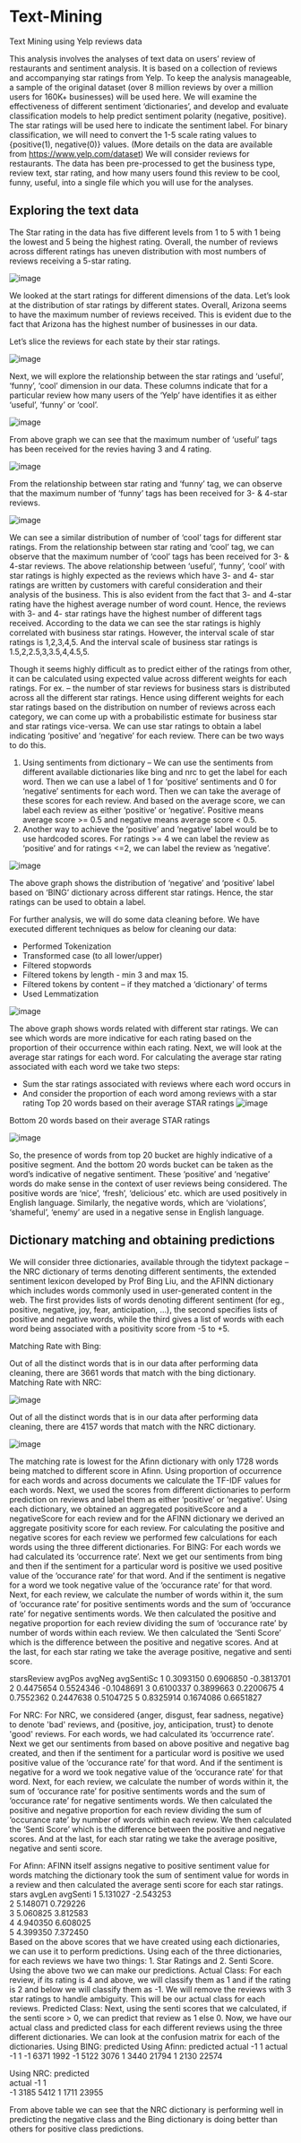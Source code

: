 # Text-Mining
Text Mining using Yelp reviews data 

This analysis involves the analyses of text data on users’ review of restaurants and sentiment
analysis. It is based on a collection of reviews and accompanying star ratings from Yelp. To keep the
analysis manageable, a sample of the original dataset (over 8 million reviews by over a million
users for 160K+ businesses) will be used here. We will examine the effectiveness of different sentiment
‘dictionaries’, and develop and evaluate classification models to help predict sentiment polarity
(negative, positive). 
The star ratings will be used here to indicate the sentiment label. For binary classification, we will need
to convert the 1-5 scale rating values to {positive(1), negative(0)} values.
(More details on the data are available from https://www.yelp.com/dataset) 
We will consider reviews for restaurants. The data has been pre-processed to get the business type,
review text, star rating, and how many users found this review to be cool, funny, useful, into a single file
which you will use for the analyses.

## Exploring the text data

The Star rating in the data has five different levels from 1 to 5 with 1 being the lowest and 5 being the highest rating. Overall, the number of reviews across different ratings has uneven distribution with most numbers of reviews receiving a 5-star rating. 

![image](https://user-images.githubusercontent.com/35283246/142778388-62f39c9a-52cf-4bf6-b94a-1e44b621a803.png)

We looked at the start ratings for different dimensions of the data. Let’s look at the distribution of star ratings by different states. 
Overall, Arizona seems to have the maximum number of reviews received. This is evident due to the fact that Arizona has the highest number of businesses in our data.
 
Let’s slice the reviews for each state by their star ratings. 

![image](https://user-images.githubusercontent.com/35283246/142778413-5a3874b8-25b6-4df8-8f7b-ea690f6beaa7.png)

Next, we will explore the relationship between the star ratings and ‘useful’, ‘funny’, ‘cool’ dimension in our data. These columns indicate that for a particular review how many users of the ‘Yelp’ have identifies it as either ‘useful’, ‘funny’ or ‘cool’. 

![image](https://user-images.githubusercontent.com/35283246/142778425-5622926d-9050-4e64-acc7-18989451b0e0.png)


From above graph we can see that the maximum number of ‘useful’ tags has been received for the revies having 3 and 4 rating. 

![image](https://user-images.githubusercontent.com/35283246/142778464-0b553ec5-e196-494a-a0fc-720c67a0a09f.png)

 
From the relationship between star rating and ‘funny’ tag, we can observe that the maximum number of ‘funny’ tags has been received for 3- & 4-star reviews. 

![image](https://user-images.githubusercontent.com/35283246/142778477-e04245c2-d08a-4626-aa68-132f3e8be4bc.png)

 
We can see a similar distribution of number of ‘cool’ tags for different star ratings. From the relationship between star rating and ‘cool’ tag, we can observe that the maximum number of ‘cool’ tags has been received for 3- & 4-star reviews. 
The above relationship between ‘useful’, ‘funny’, ‘cool’ with star ratings is highly expected as the reviews which have 3- and 4- star ratings are written by customers with careful consideration and their analysis of the business. This is also evident from the fact that 3- and 4-star rating have the highest average number of word count. Hence, the reviews with 3- and 4- star ratings have the highest number of different tags received.
According to the data we can see the star ratings is highly correlated with business star ratings. However, the interval scale of star ratings is 1,2,3,4,5. And the interval scale of business star ratings is 1.5,2,2.5,3,3.5,4,4.5,5. 
  

Though it seems highly difficult as to predict either of the ratings from other, it can be calculated using expected value across different weights for each ratings. For ex. – the number of star reviews for business stars is distributed across all the different star ratings. Hence using different weights for each star ratings based on the distribution on number of reviews across each category, we can come up with a probabilistic estimate for business star and star ratings vice-versa.
We can use star ratings to obtain a label indicating ‘positive’ and ‘negative’ for each review. There can be two ways to do this.
1.	Using sentiments from dictionary – We can use the sentiments from different available dictionaries like bing and nrc to get the label for each word. Then we can use a label of 1 for ‘positive’ sentiments  and 0 for ‘negative’ sentiments for each word. Then we can take the average of these scores for each review. And based on the average score, we can label each review as either ‘positive’ or ‘negative’. Positive means average score >= 0.5 and negative means average score < 0.5.
2.	Another way to achieve the ‘positive’ and ‘negative’ label would be to use hardcoded scores. For ratings >= 4 we can label the review as ‘positive’ and for ratings <=2, we can label the review as ‘negative’. 

![image](https://user-images.githubusercontent.com/35283246/142778499-b39c2d7d-d6da-41b8-a73d-6684b8925266.png)

 
The above graph shows the distribution of ‘negative’ and ‘positive’ label based on ‘BING’ dictionary across different star ratings. Hence, the star ratings can be used to obtain a label. 


For further analysis, we will do some data cleaning before. We have executed different techniques as below for cleaning our data: 
- Performed Tokenization
- Transformed case (to all lower/upper)
- Filtered stopwords
- Filtered tokens by length - min 3 and max 15.
- Filtered tokens by content – if they matched a ‘dictionary’ of terms
- Used Lemmatization

![image](https://user-images.githubusercontent.com/35283246/142778510-55abe741-12aa-45a8-8040-0756739faaac.png)

 
The above graph shows words related with different star ratings. We can see which words are more indicative for each rating based on the proportion of their occurrence within each rating. Next, we will look at the average star ratings for each word. For calculating the average star rating associated with each word we take two steps:
-	Sum the star ratings associated with reviews where each word occurs in
-	And consider the proportion of each word among reviews with a star rating
Top 20 words based on their average STAR ratings
![image](https://user-images.githubusercontent.com/35283246/142778515-04a2fc1f-76a7-4c91-8546-5991cc8a75cc.png)
							


Bottom 20 words based on their average STAR ratings

![image](https://user-images.githubusercontent.com/35283246/142778519-4d7dccd8-e071-41dd-97bc-227a405c252a.png)


So, the presence of words from top 20 bucket are highly indicative of a positive segment. And the bottom 20 words bucket can be taken as the word’s indicative of negative sentiment. These ‘positive’ and ‘negative’ words do make sense in the context of user reviews being considered.  The positive words are ‘nice’, ‘fresh’, ‘delicious’ etc. which are used positively in English language. Similarly, the negative words, which are ‘violations’, ‘shameful’, ‘enemy’ are used in a negative sense in English language. 

## Dictionary matching and obtaining predictions

We will consider three dictionaries, available through the tidytext package – the NRC dictionary of terms denoting different sentiments, the extended sentiment lexicon developed by Prof Bing Liu, and the AFINN dictionary which includes words commonly used in user-generated content in the web. The first provides lists of words denoting different sentiment (for eg., positive, negative, joy, fear, anticipation, …), the second specifies lists of positive and negative words, while the third gives a list of words with each word being associated with a positivity score from -5 to +5. 






Matching Rate with Bing: 
 
Out of all the distinct words that is in our data after performing data cleaning, there are 3661 words that match with the bing dictionary.
Matching Rate with NRC:
 
 ![image](https://user-images.githubusercontent.com/35283246/142778561-5b4ce86f-271e-4ea9-bd38-c45cf61ac151.png)

Out of all the distinct words that is in our data after performing data cleaning, there are 4157 words that match with the NRC dictionary.

![image](https://user-images.githubusercontent.com/35283246/142778565-aa053ccc-6694-49c4-a40d-abfaf46d7772.png)


The matching rate is lowest for the Afinn dictionary with only 1728 words being matched to different score in Afinn.
Using proportion of occurrence for each words and across documents we calculate the TF-IDF values for each words. Next, we used the scores from different dictionaries to perform prediction on reviews and label them as either ‘positive’ or ‘negative’. Using each dictionary, we obtained an aggregated positiveScore and a negativeScore for each review and for the AFINN dictionary we derived an aggregate positivity score for each review. 
For calculating the positive and negative scores for each review we performed few calculations for each words using the three different dictionaries.
For BING:  For each words we had calculated its ‘occurrence rate’. Next we get our sentiments from bing and then if the sentiment for a particular word is positive we used positive value of the ‘occurance rate’ for that word. And if the sentiment is negative for a word we took negative value of the ‘occurance rate’ for that word. Next, for each review, we calculate the number of words within it, the sum of ‘occurance rate’ for positive sentiments words and the sum of ‘occurance rate’ for negative sentiments words. We then calculated the positive and negative proportion for each review dividing the sum of ‘occurance rate’ by number of words within each review. We then calculated the ‘Senti Score’ which is the difference between the positive and negative scores. And at the last, for each star rating we take the average positive, negative and senti score.


 starsReview   avgPos        avgNeg             avgSentiSc
1	            0.3093150	       0.6906850	     -0.3813701	
2	            0.4475654	       0.5524346	     -0.1048691	
3	            0.6100337	       0.3899663	      0.2200675	
4	            0.7552362        0.2447638	      0.5104725	
5           	0.8325914	       0.1674086	      0.6651827


For NRC:  For NRC, we considered {anger, disgust, fear sadness, negative} to denote 'bad' reviews, and {positive, joy, anticipation, trust} to denote 'good' reviews. For each words, we had calculated its ‘occurrence rate’. Next we get our sentiments from based on above positive and negative bag created,  and then if the sentiment for a particular word is positive we used positive value of the ‘occurance rate’ for that word. And if the sentiment is negative for a word we took negative value of the ‘occurance rate’ for that word. Next, for each review, we calculate the number of words within it, the sum of ‘occurance rate’ for positive sentiments words and the sum of ‘occurance rate’ for negative sentiments words. We then calculated the positive and negative proportion for each review dividing the sum of ‘occurance rate’ by number of words within each review. We then calculated the ‘Senti Score’ which is the difference between the positive and negative scores. And at the last, for each star rating we take the average positive, negative and senti score.

For Afinn: AFINN itself assigns negative to positive sentiment value for words matching the dictionary took the sum of sentiment value for words in a review and then calculated the average senti score for each star ratings.
stars            avgLen          avgSenti
1	              5.131027	      -2.543253		
2	              5.148071	      0.729226		
3	              5.060825	      3.812583		
4	              4.940350	      6.608025		
5	              4.399350	      7.372450	
Based on the above scores that we have created using each dictionaries, we can use it to perform predictions. 
Using each of the three dictionaries, for each reviews we have two things: 1. Star Ratings and 2. Senti Score. Using the  above two we can make our predictions. 
Actual Class: For each review, if its rating is 4 and above, we will classify them as 1 and if the rating is 2 and below we will classify them as -1. We will remove the reviews with 3 star ratings to handle ambiguity. This will be our actual class for each reviews.
Predicted Class: Next, using the senti scores that we calculated, if the senti score > 0, we can predict that review as 1 else 0. 
Now, we have our actual class and predicted class for each different reviews using the three different dictionaries. We can look at the confusion matrix for each of the dictionaries.
Using BING:                              predicted                            Using Afinn: predicted
                                  actual      -1       1                      actual      -1       1
                                      -1      6371  1992             					-1          5122   3076
                                       1      3440 21794         					     1          2130   22574                                                              
                                       
Using NRC:                     predicted   
	                actual      -1       1        
		               -1         3185    5412 
		                1         1711    23955  
                    
From above table we can see that the NRC dictionary is performing well in predicting the negative class and the Bing dictionary is doing better than others for positive class predictions.      







